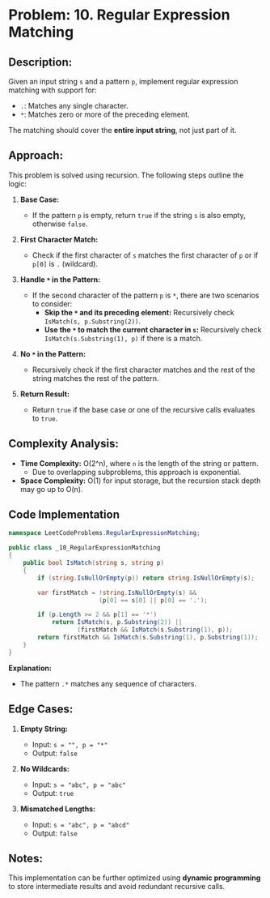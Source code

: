 # Problem: 10. Regular Expression Matching

## Description:
Given an input string `s` and a pattern `p`, implement regular expression matching with support for:
- `.`: Matches any single character.
- `*`: Matches zero or more of the preceding element.

The matching should cover the **entire input string**, not just part of it.

## Approach:
This problem is solved using recursion. The following steps outline the logic:

1. **Base Case:**
   - If the pattern `p` is empty, return `true` if the string `s` is also empty, otherwise `false`.

2. **First Character Match:**
   - Check if the first character of `s` matches the first character of `p` or if `p[0]` is `.` (wildcard).

3. **Handle `*` in the Pattern:**
   - If the second character of the pattern `p` is `*`, there are two scenarios to consider:
     - **Skip the `*` and its preceding element:** Recursively check `IsMatch(s, p.Substring(2))`.
     - **Use the `*` to match the current character in `s`:** Recursively check `IsMatch(s.Substring(1), p)` if there is a match.

4. **No `*` in the Pattern:**
   - Recursively check if the first character matches and the rest of the string matches the rest of the pattern.

5. **Return Result:**
   - Return `true` if the base case or one of the recursive calls evaluates to `true`.

## Complexity Analysis:
- **Time Complexity:** O(2^n), where `n` is the length of the string or pattern.
  - Due to overlapping subproblems, this approach is exponential.
- **Space Complexity:** O(1) for input storage, but the recursion stack depth may go up to O(n).

## Code Implementation

```csharp
namespace LeetCodeProblems.RegularExpressionMatching;

public class _10_RegularExpressionMatching
{
    public bool IsMatch(string s, string p)
    {
        if (string.IsNullOrEmpty(p)) return string.IsNullOrEmpty(s);

        var firstMatch = !string.IsNullOrEmpty(s) &&
                         (p[0] == s[0] || p[0] == '.');

        if (p.Length >= 2 && p[1] == '*')
            return IsMatch(s, p.Substring(2)) ||
                   (firstMatch && IsMatch(s.Substring(1), p));
        return firstMatch && IsMatch(s.Substring(1), p.Substring(1));
    }
}
```


**Explanation:**
- The pattern `.*` matches any sequence of characters.

## Edge Cases:
1. **Empty String:**
   - Input: `s = "", p = "*"`
   - Output: `false`

2. **No Wildcards:**
   - Input: `s = "abc", p = "abc"`
   - Output: `true`

3. **Mismatched Lengths:**
   - Input: `s = "abc", p = "abcd"`
   - Output: `false`

## Notes:
This implementation can be further optimized using **dynamic programming** to store intermediate results and avoid redundant recursive calls.



